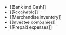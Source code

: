 - [[Bank and Cash]]
- [[Receivable]]
- [[Merchandise inventory]]
- [[Investee companies]]
- [[Prepaid expenses]]
